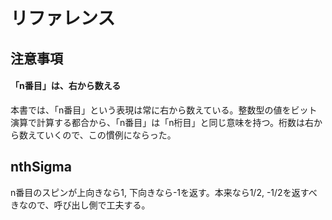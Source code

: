 # リファレンス

## 注意事項

#### 「n番目」は、右から数える

本書では、「n番目」という表現は常に右から数えている。整数型の値をビット演算で計算する都合から、「n番目」は「n桁目」と同じ意味を持つ。桁数は右から数えていくので、この慣例にならった。

## nthSigma

n番目のスピンが上向きなら1, 下向きなら-1を返す。本来なら1/2, -1/2を返すべきなので、呼び出し側で工夫する。
